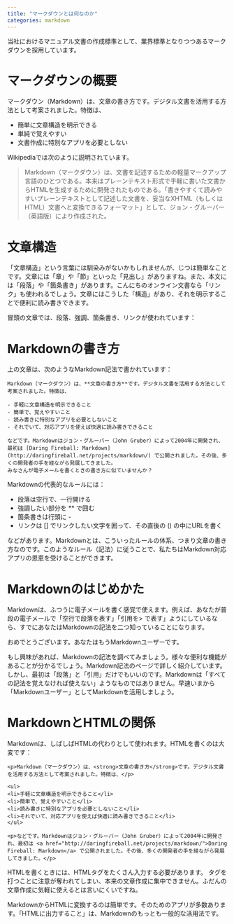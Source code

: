 ```yaml
---
title: "マークダウンとは何なのか"
categories: markdown
---
```


当社におけるマニュアル文書の作成標準として、業界標準となりつつあるマークダウンを採用しています。

# マークダウンの概要

マークダウン（Markdown）は、文章の書き方です。デジタル文書を活用する方法として考案されました。特徴は、

- 簡単に文章構造を明示できる
- 単純で覚えやすい
- 文書作成に特別なアプリを必要としない

Wikipediaでは次のように説明されています。
> Markdown（マークダウン）は、文書を記述するための軽量マークアップ言語のひとつである。本来はプレーンテキスト形式で手軽に書いた文書からHTMLを生成するために開発されたものである。「書きやすくて読みやすいプレーンテキストとして記述した文書を、妥当なXHTML（もしくはHTML）文書へと変換できるフォーマット」として、ジョン・グルーバー（英語版）により作成された。

# 文章構造

「文章構造」という言葉には馴染みがないかもしれませんが、じつは簡単なことです。文章には「章」や「節」といった「見出し」がありますね。また、本文には「段落」や「箇条書き」があります。こんにちのオンライン文書なら「リンク」も使われるでしょう。文章にはこうした「構造」があり、それを明示することで便利に読み書きできます。

冒頭の文章では、段落、強調、箇条書き、リンクが使われています：

# Markdownの書き方

上の文章は、次のようなMarkdown記法で書かれています：

```
Markdown（マークダウン）は、**文章の書き方**です。デジタル文書を活用する方法として考案されました。特徴は、

- 手軽に文章構造を明示できること
- 簡単で、覚えやすいこと
- 読み書きに特別なアプリを必要としないこと
- それでいて、対応アプリを使えば快適に読み書きできること

などです。Markdownはジョン・グルーバー（John Gruber）によって2004年に開発され、最初は [Daring Fireball: Markdown](http://daringfireball.net/projects/markdown/) で公開されました。その後、多くの開発者の手を経ながら発展してきました。
みなさんが電子メールを書くときの書き方に似ていませんか？
```

Markdownの代表的なルールには：

- 段落は空行で、一行開ける
- 強調したい部分を ** で囲む
- 箇条書きは行頭に -
- リンクは [] でリンクしたい文字を囲って、その直後の () の中にURLを書く

などがあります。Markdownとは、こういったルールの体系、つまり文章の書き方なのです。このようなルール（記法）に従うことで、私たちはMarkdown対応アプリの恩恵を受けることができます。

# Markdownのはじめかた

Markdownは、ふつうに電子メールを書く感覚で使えます。例えば、あなたが普段の電子メールで「空行で段落を表す」「引用を> で表す」ようにしているなら、すでにあなたはMarkdownの記法を二つ知っていることになります。

おめでとうございます。あなたはもうMarkdownユーザーです。

もし興味があれば、Markdownの記法を調べてみましょう。様々な便利な機能があることが分かるでしょう。Markdown記法のページで詳しく紹介しています。しかし、最初は「段落」と「引用」だけでもいいのです。Markdownは「すべての記法を覚えなければ使えない」ようなものではありません。早速いまから「Markdownユーザー」としてMarkdownを活用しましょう。

# MarkdownとHTMLの関係
Markdownは、しばしばHTMLの代わりとして使われます。HTMLを書くのは大変です：

```
<p>Markdown（マークダウン）は、<strong>文章の書き方</strong>です。デジタル文書を活用する方法として考案されました。特徴は、</p>

<ul>
<li>手軽に文章構造を明示できること</li>
<li>簡単で、覚えやすいこと</li>
<li>読み書きに特別なアプリを必要としないこと</li>
<li>それでいて、対応アプリを使えば快適に読み書きできること</li>
</ul>

<p>などです。Markdownはジョン・グルーバー（John Gruber）によって2004年に開発され、最初は <a href="http://daringfireball.net/projects/markdown/">Daring Fireball: Markdown</a> で公開されました。その後、多くの開発者の手を経ながら発展してきました。</p>

```

HTMLを書くときには、HTMLタグをたくさん入力する必要があります。
タグを打つことに注意が奪われてしまい、本来の文章作成に集中できません。ふだんの文章作成に気軽に使えるとは言いにくいですね。

MarkdownからHTMLに変換するのは簡単です。そのためのアプリが多数あります。「HTMLに出力すること」は、Markdownのもっとも一般的な活用法です。
